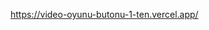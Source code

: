 https://video-oyunu-butonu-1-ten.vercel.app/

<!-- Butonun bir onClick olay işleyicisine ihtiyacı var. Bununla ilgili daha fazla bilgiyi React dokümantasyonunda bulabilirsiniz: https://react.dev/learn/responding-to-events

setGameRunning önceden bildirildiği için, kullanıcı butona her tıkladığında çağrılmasını sağlamanız yeterli olacaktır

Yeni değer önceki değerin tersi olmalıdır. Geçerli değere doğrudan gameRunning state üzerinden erişebilir ve mantıksal "not" operatörünü (ünlem işareti !) kullanarak bir boolean değerini tersine çevirebilirsiniz. Örneğin:

    let exampleValue = true

    let exampleValue = !exampleValue

exampleValue şimdi false değerine eşittir.


Bunu butonun içindeki (butonun açılış ve kapanış etiketleri arasındaki boşlukta) ternary operatörü ile yapabilirsiniz .

Bunu yapmanın başka yolları da olduğunu unutmayın; bu şekilde yapmak *zorunda* değilsiniz (Ancak bunu yapmanın en kısa yolu budur.) -->
